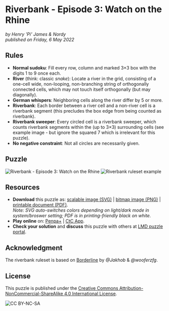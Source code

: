 ﻿# Riverbank - Episode 3: Watch on the Rhine
_by Henry 'Pi' James & Nordy_  
_published on Friday, 6 May 2022_

## Rules
- **Normal sudoku**: Fill every row, column and marked 3×3 box with the digits 1 to 9 once each.
- **River** (think: classic _snake_): Locate a river in the grid, consisting of a one-cell wide, non-looping, non-branching string of orthogonally connected cells, which may not touch itself orthogonally (but may diagonally).
- **German whispers**: Neighboring cells along the river differ by 5 or more.
- **Riverbank**: Each border between a river cell and a non-river cell is a riverbank segment (this precludes the box edge from being counted as riverbank).
- **Riverbank sweeper**: Every circled cell is a riverbank sweeper, which counts riverbank segments within the (up to 3×3) surrounding cells (see example image - but ignore the squared 7 which is irrelevant for this puzzle).
- **No negative constraint**: Not all circles are necessarily given.

## Puzzle
![Riverbank - Episode 3: Watch on the Rhine](riverbank_3.svg)
![Riverbank ruleset example](riverbank_example.svg)

## Resources
- **Download** this puzzle as: [scalable image (SVG)](riverbank_3.svg) \| [bitmap image (PNG)](riverbank_3.png) \| [printable document (PDF)](riverbank_3.pdf).  
_Note: SVG auto-switches colors depending on light/dark mode in system/broswer setting; PDF is in printing-friendly black on white._
- **Play online** on: [Penpa+](riverbank_3_penpa.html) \| [CtC App](riverbank_3_ctc.html).
- **Check your solution** and **discuss** this puzzle with others at [LMD puzzle portal](https://logic-masters.de/Raetselportal/Raetsel/zeigen.php?id=0009U6).

## Acknowledgment
The riverbank ruleset is based on [Borderline](https://logic-masters.de/Raetselportal/Raetsel/zeigen.php?id=0009IF) by _@Jakhob_ & _@wooferzfg_.

## License
This puzzle is published under the [Creative Commons Attribution-NonCommercial-ShareAlike 4.0 International License](http://creativecommons.org/licenses/by-nc-sa/4.0/).

![CC BY-NC-SA](https://i.creativecommons.org/l/by-nc-sa/4.0/88x31.png)